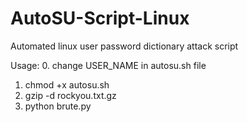 # AutoSU-Script-Linux
Automated linux user password dictionary attack script

Usage:
0. change USER_NAME in autosu.sh file
1. chmod +x autosu.sh
2. gzip -d rockyou.txt.gz
3. python brute.py
